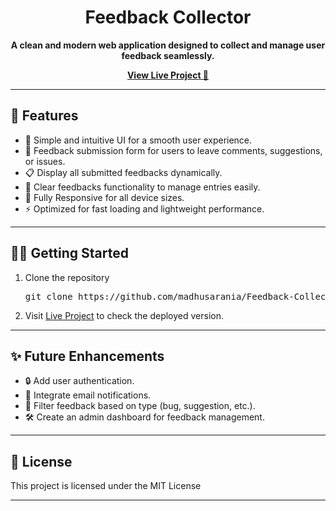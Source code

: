 <h1 align="center">Feedback Collector</h1>

<p align="center">
  <strong>A clean and modern web application designed to collect and manage user feedback seamlessly.</strong>
</p>

<p align="center">
  <a href="https://collectorfeedback.netlify.app/"><strong>View Live Project 🚀</strong></a>
</p>


---

<h2>🎯 Features</h2>

<ul>
  <li>🌟 Simple and intuitive UI for a smooth user experience.</li>
  <li>📝 Feedback submission form for users to leave comments, suggestions, or issues.</li>
  <li>📋 Display all submitted feedbacks dynamically.</li>
  <li>🧹 Clear feedbacks functionality to manage entries easily.</li>
  <li>📱 Fully Responsive for all device sizes.</li>
  <li>⚡ Optimized for fast loading and lightweight performance.</li>
</ul>

---

<h2>🧑‍💻 Getting Started</h2>

<ol>
  <li>Clone the repository
    <pre>git clone https://github.com/madhusarania/Feedback-Collector.git</pre>
  </li>
  <li>Visit <a href="https://collectorfeedback.netlify.app/">Live Project</a> to check the deployed version.</li>
</ol>

---

<h2>✨ Future Enhancements</h2>

<ul>
  <li>🔒 Add user authentication.</li>
  <li>📧 Integrate email notifications.</li>
  <li>🔎 Filter feedback based on type (bug, suggestion, etc.).</li>
  <li>🛠️ Create an admin dashboard for feedback management.</li>
</ul>

---

<h2>📜 License</h2>

<p>This project is licensed under the MIT License</p>

---



